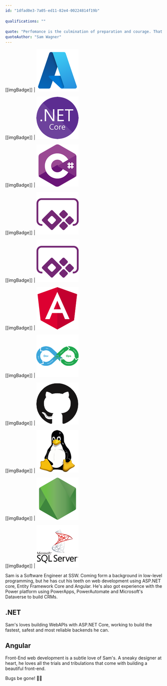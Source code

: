 ```yaml
---
id: "1dfad0e3-7a05-ed11-82e4-00224814f19b"

qualifications: ""

quote: "Perfomance is the culmination of preparation and courage. That is all."
quoteAuthor: "Sam Wagner"
---
```


[[imgBadge]]
| ![Azure](../badges/Business-microsoft-azure.png)

[[imgBadge]]
| ![.NET Core](../badges/Developer-dotnet-core.png)

[[imgBadge]]
| ![C#](../badges/Developer-c-sharp.png)

[[imgBadge]]
| ![PowerApps](../badges/Business-microsoft-dynamics-powerapps.png)

[[imgBadge]]
| ![Scrum](../badges/Business-microsoft-dynamics-powerapps.png)

[[imgBadge]]
| ![Angular](../badges/Developer-angular.png)

[[imgBadge]]
| ![DevOps](../badges/Developer-devops.png)

[[imgBadge]]
| ![GitHub](../badges/Developer-github.png)

[[imgBadge]]
| ![Linux](../badges/Developer-linux.png)

[[imgBadge]]
| ![NodeJS](../badges/Developer-node-js.png)

[[imgBadge]]
| ![SQL Server](../badges/Developer-sql-server.png)

Sam is a Software Engineer at SSW. Coming form a background in low-level programming, but he has cut his teeth on web development using ASP.NET core, Entity Framework Core and Angular. He's also got experience with the Power platform using PowerApps, PowerAutomate and Microsoft's Dataverse to build CRMs.

## .NET

Sam's loves building WebAPIs with ASP.NET Core, working to build the fastest, safest and most reliable backends he can.

## Angular

Front-End web development is a subtle love of Sam's. A sneaky designer at heart, he loves all the trials and tribulations that come with building a beautiful front-end.

Bugs be gone! 🐛🔫
